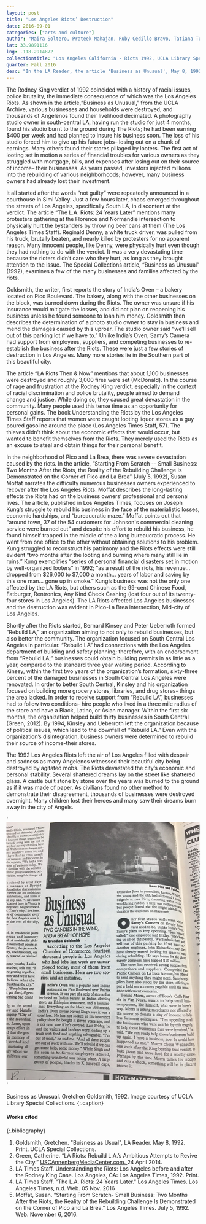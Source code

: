 ```yaml
---
layout: post
title: "Los Angeles Riots’ Destruction"
date: 2016-09-01
categories: ["arts and culture"]
author: "Maira Soltero, Prateek Mahajan, Ruby Cedillo Bravo, Tatiana Tumbling"
lat: 33.9891116
lng: -118.2914872
collectiontitle: "Los Angeles California - Riots 1992, UCLA Library Special Collections"
quarter: Fall 2016
desc: "In the LA Reader, the article 'Business as Unusual', May 8, 1992, provides an insight into the damages suffered by various businesses in the City of Angels during the devastating riots of 1992."
---
```

The Rodney King verdict of 1992 coincided with a history of racial issues, police brutality, the immediate consequence of which was the Los Angeles Riots. As shown in the article,“Business as Unusual,” from the UCLA Archive, various businesses and households were destroyed, and thousands of Angelenos found their livelihood decimated. A photography studio owner in south-central LA, having run the studio for just 4 months, found his studio burnt to the ground during The Riots; he had been earning $400 per week and had planned to insure his business soon. The loss of his studio forced him to give up his future jobs– losing out on a chunk of earnings. Many others found their stores pillaged by looters. The first act of looting set in motion a series of financial troubles for various owners as they struggled with mortgage, bills, and expenses after losing out on their source of income– their businesses. As years passed, investors injected millions into the rebuilding of various neighborhoods; however, many business owners had already lost their investment.

It all started after the words “not guilty” were repeatedly announced in a courthouse in Simi Valley. Just a few hours later, chaos emerged throughout the streets of Los Angeles, specifically South LA, in discontent at the verdict. The article “The L.A. Riots: 24 Years Later” mentions many protesters gathering at the Florence and Normandie intersection to physically hurt the bystanders by throwing beer cans at them (The Los Angeles Times Staff). Reginald Denny, a white truck driver, was pulled from his truck, brutally beaten, and nearly killed by protesters for no apparent reason. Many innocent people, like Denny, were physically hurt even though they had nothing to do with the verdict. It was a very devastating time because the rioters didn’t care who they hurt, as long as they brought attention to the issue. The Special Collections article, “Business as Unusual” (1992), examines a few of the many businesses and families affected by the riots.

Goldsmith, the writer, first reports the story of India’s Oven – a bakery located on Pico Boulevard. The bakery, along with the other businesses on the block, was burned down during the Riots. The owner was unsure if his insurance would mitigate the losses, and did not plan on reopening his business unless he found someone to loan him money. Goldsmith then describes the determination of a photo studio owner to stay in business and mend the damages caused by this uproar. The studio owner said “we’ll sell out of this parking lot if we have to.” Unlike India’s Oven, Samy’s Camera had support from employees, suppliers, and competing businesses to re-establish the business after the Riots. These were just a few stories of destruction in Los Angeles. Many more stories lie in the Southern part of this beautiful city.

The article “LA Riots Then &amp; Now” mentions that about 1,100 businesses were destroyed and roughly 3,000 fires were set (McDonald). In the course of  rage and frustration at the Rodney King verdict, especially in the context of racial discrimination and police brutality, people aimed to demand change and justice. While doing so, they caused great devastation in the community. Many people used this tense time as an opportunity for personal gains. The book Understanding the Riots by the Los Angeles Times Staff reports that women were caught looting liquor stores as a guy poured gasoline around the place (Los Angeles Times Staff, 57). The thieves didn’t think about the economic effects that would occur, but wanted to benefit themselves from the Riots. They merely used the Riots as an excuse to steal and obtain things for their personal benefit.

In the neighborhood of Pico and La Brea, there was severe devastation caused by the riots. In the article, “Starting From Scratch -- Small Business: Two Months After the Riots, the Reality of the Rebuilding Challenge Is Demonstrated on the Corner of Pico and La Brea” (July 5, 1992), Susan Moffat narrates the difficulty numerous businesses owners experienced to recover after the Los Angeles Riots. Moffat describes the long-lasting effects the Riots had on the business owners’ professional and personal lives. The article, published in Los Angeles Times, focuses on Joseph Kung’s struggle to rebuild his business in the face of the materialistic losses, economic hardships, and “bureaucratic maze.” Moffat points out that “around town, 37 of the 54 customers for Johnson's commercial cleaning service were burned out” and despite his effort to rebuild his business, he found himself trapped in the middle of the a long bureaucratic process. He went from one office to the other without obtaining solutions to his problem. Kung struggled to reconstruct his patrimony and the Riots effects were still evident “two months after the looting and burning where many still lie in ruins.” Kung exemplifies “series of personal financial disasters set in motion by well-organized looters” in 1992; “as a result of the riots, his revenue... dropped from $26,000 to $7,000 a month... years of labor and saving by this one man... gone up in smoke.” Kung’s business was not the only one affected by the LA Riots, but others such as the 99-cent Chinese Food, Fatburger, Rentronics, Any Kind Check Cashing (lost four out of its twenty-four stores in Los Angeles). The LA Riots affected Los Angeles businesses and the destruction was evident in Pico-La Brea intersection, Mid-city of Los Angeles.

Shortly after the Riots started, Bernard Kinsey and Peter Ueberroth formed “Rebuild LA,” an organization aiming to not only to rebuild businesses, but also better the community. The organization focused on South Central Los Angeles in particular. “Rebuild LA” had connections with the Los Angeles department of building and safety planning; therefore, with an endorsement from “Rebuild LA,” businesses could obtain building permits in as little as a year, compared to the standard three year waiting period. According to Kinsey, within the first two years of the organization’s formation, sixty-three percent of the damaged businesses in South Central Los Angeles were renovated. In order to better South Central, Kinsley and his organization focused on building more grocery stores, libraries, and drug stores- things the area lacked. In order to receive support from “Rebuild LA”, businesses had to follow two conditions- hire people who lived in a three mile radius of the store and have a Black, Latino, or Asian manager. Within the first six months, the organization helped build thirty businesses in South Central (Green, 2012). By 1994, Kinsley and Ueberroth left the organization because of political issues, which lead to the downfall of “Rebuild LA.” Even with the organization’s disintegration, business owners were determined to rebuild their source of income-their stores.

The 1992 Los Angeles Riots left the air of Los Angeles filled with despair and sadness as many Angelenos witnessed their beautiful city being destroyed by agitated mobs. The Riots devastated the city’s economic and personal stability.  Several shattered dreams lay on the street like shattered glass. A castle built stone by stone over the years was burned to the ground as if  it was made of paper. As civilians found no other method to demonstrate their disagreement, thousands of businesses were destroyed overnight. Many children lost their heroes and many saw their dreams burn away in the city of Angels.


'![Article discussing the various businesses afected by the riots.](images/lareader.jpg)'

Business as Unusual. Gretchen Goldsmith, 1992. Image courtesy of UCLA Library Special Collections.
   {:.caption}


#### Works cited

{:.bibliography}
1. Goldsmith, Gretchen. &quot;Buisness as Usual&quot;, LA Reader. May 8, 1992. Print. UCLA Special Collections.
2. Green, Catherine. “LA Riots: Rebuild L.A.’s Ambitious Attempts to Revive the City.” <a target="_blank" href="http://www.neontommy.com/news/2012/04/la-riots-rebuild-las-ambitious-attempts-revive-neighborhood" type="url"> USCAnnenbergMediaCenter.com. </a> 24 April 2014.
3. LA Times Staff. Understanding the Riots: Los Angeles before and after the Rodney King Case. Los Angeles, CA: Los Angeles Times, 1992. Print.
4. LA Times Staff. &quot;The L.A. Riots: 24 Years Later.&quot; Los Angeles Times. Los Angeles Times, n.d. Web. 05 Nov. 2016 
5. Moffat, Susan. “Starting From Scratch- Small Business: Two Months After the Riots, the Reality of the Rebuilding Challenge Is Demonstrated on the Corner of Pico and La Brea.”  Los Angeles Times. July 5, 1992. Web. November 6, 2016.
